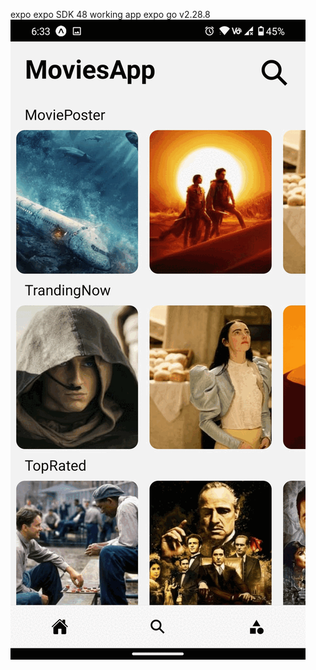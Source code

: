 expo 
expo SDK 48 
working app expo go v2.28.8
<img src="assets/movie_app.gif" alt="Alt text" title="Optional title">
